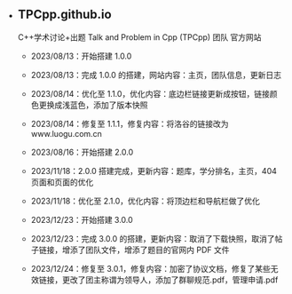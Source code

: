 - ## TPCpp.github.io 

  C++学术讨论+出题 Talk and Problem in Cpp (TPCpp) 团队 官方网站

  - 2023/08/13：开始搭建 1.0.0

  - 2023/08/13：完成 1.0.0 的搭建，网站内容：主页，团队信息，更新日志

  - 2023/08/14：优化至 1.1.0，优化内容：底边栏链接更新成按钮，链接颜色更换成浅蓝色，添加了版本快照

  - 2023/08/14：修复至 1.1.1，修复内容：将洛谷的链接改为www.luogu.com.cn

  - 2023/08/16：开始搭建 2.0.0

  - 2023/11/18：2.0.0 搭建完成，更新内容：题库，学分排名，主页，404页面和页面的优化

  - 2023/11/18：优化至 2.1.0，优化内容：将顶边栏和导航栏做了优化

  - 2023/12/23：开始搭建 3.0.0

  - 2023/12/23：完成 3.0.0 的搭建，更新内容：取消了下载快照，取消了帖子链接，增添了团队文件，增添了题目的官网内 PDF 文件
  
  - 2023/12/24：修复至 3.0.1，修复内容：加密了协议文档，修复了某些无效链接，更改了团主称谓为领导人，添加了群聊规范.pdf，管理申请.pdf
